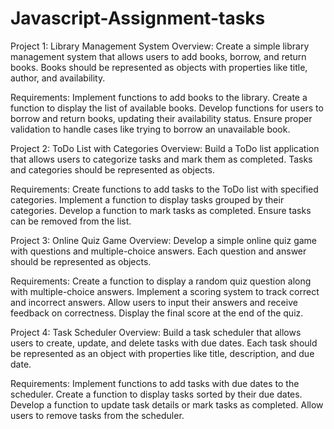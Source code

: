 # Javascript-Assignment-tasks
Project 1: Library Management System
Overview:
Create a simple library management system that allows users to add books, borrow, and return books. Books should be represented as objects with properties like title, author, and availability.

Requirements:
Implement functions to add books to the library.
Create a function to display the list of available books.
Develop functions for users to borrow and return books, updating their availability status.
Ensure proper validation to handle cases like trying to borrow an unavailable book.
 

Project 2: ToDo List with Categories
Overview:
Build a ToDo list application that allows users to categorize tasks and mark them as completed. Tasks and categories should be represented as objects.

Requirements:
Create functions to add tasks to the ToDo list with specified categories.
Implement a function to display tasks grouped by their categories.
Develop a function to mark tasks as completed.
Ensure tasks can be removed from the list.
 

Project 3: Online Quiz Game
Overview:
Develop a simple online quiz game with questions and multiple-choice answers. Each question and answer should be represented as objects.

Requirements:
Create a function to display a random quiz question along with multiple-choice answers.
Implement a scoring system to track correct and incorrect answers.
Allow users to input their answers and receive feedback on correctness.
Display the final score at the end of the quiz.
 

Project 4: Task Scheduler
Overview:
Build a task scheduler that allows users to create, update, and delete tasks with due dates. Each task should be represented as an object with properties like title, description, and due date.

Requirements:
Implement functions to add tasks with due dates to the scheduler.
Create a function to display tasks sorted by their due dates.
Develop a function to update task details or mark tasks as completed.
Allow users to remove tasks from the scheduler.

